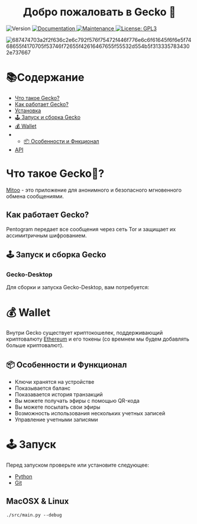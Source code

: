 <h1 align="center">Добро пожаловать в Gecko 👋</h1>
<p>
  <img alt="Version" src="https://img.shields.io/badge/version-1.1-blue.svg?cacheSeconds=2592000" />
  <a href="https://github.com/kefranabg/readme-md-generator#readme" target="_blank">
    <img alt="Documentation" src="https://img.shields.io/badge/documentation-yes-brightgreen.svg" />
  </a>
  <a href="https://github.com/kefranabg/readme-md-generator/graphs/commit-activity" target="_blank">
    <img alt="Maintenance" src="https://img.shields.io/badge/Maintained%3F-yes-green.svg" />
  </a>
  <a href="https://github.com/kefranabg/readme-md-generator/blob/master/LICENSE" target="_blank">
    <img alt="License: GPL3" src="https://img.shields.io/github/license/nordbearbotdev/Mitoo" />
  </a>
</p>





![687474703a2f2f636c2e6c792f576f75472f446f776e6c6f61645f6f6e5f7468655f4170705f53746f72655f42616467655f55532d554b5f3133357834302e737667](https://user-images.githubusercontent.com/85753549/174477372-a8beeb23-2122-4cc4-8ba7-261dd0349031.svg)


# 📚Содержание
* [Что такое Gecko?]()
* [Как работает Gecko?]()
* [Установка]()
* [🕹️ Запуск и сборка Gecko]()
* [💰 Wallet]()
* * [📦 Особенности и Фнкционал]()
* [API]()

# Что такое Gecko🦎?
[Mitoo](https://github.com/nordbearbotdev/Gecko) - это приложение для анонимного и безопасного мгновенного обмена сообщениями.

## Как работает Gecko?
Pentogram передает все сообщения через сеть Tor и защищает их ассимитричным шифрованием.

## 🕹️ Запуск и сборка Gecko
### Gecko-Desktop
Для сборки и запуска Gecko-Desktop, вам потребуется:

# 💰 Wallet
Внутри Gecko существует криптокошелек, поддерживающий криптовалюту [Ethereum](https://ethereum.org/en/) и его токены (со времнем мы будем добавлять больше криптовалют).

## 📦 Особенности и Функционал
* Ключи хранятся на устройстве
* Показывается баланс
* Показавается история транзакций
* Вы можете получать эфиры с помощью QR-кода
* Вы можете посылать свои эфиры
* Возможность использования нескольких учетных записей
* Управление учетными записями

# 🕹️ Запуск
Перед запуском проверьте или установите следующее:
- [Python]()
- [Git]()

## MacOSX & Linux

```shell
./src/main.py --debug

```
